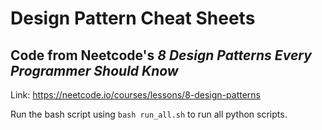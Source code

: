 # Design Pattern Cheat Sheets
## Code from Neetcode's _8 Design Patterns Every Programmer Should Know_
Link: https://neetcode.io/courses/lessons/8-design-patterns

Run the bash script using ``bash run_all.sh`` to run all python scripts.